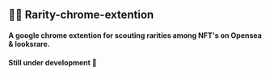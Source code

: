 ## 🕵️‍♂️ Rarity-chrome-extention
#### A google chrome extention for scouting rarities among NFT's on Opensea & looksrare.
#### Still under development 🤫


